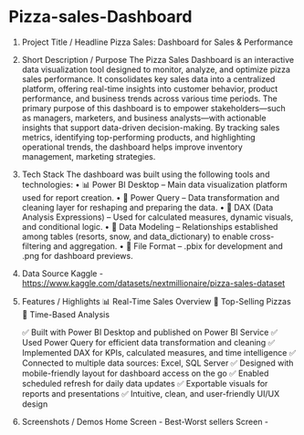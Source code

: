 # Pizza-sales-Dashboard
1. Project Title / Headline
   Pizza Sales: Dashboard for Sales & Performance

2. Short Description / Purpose
   The Pizza Sales Dashboard is an interactive data visualization tool designed to monitor, analyze, and optimize pizza sales performance. It consolidates key sales data into a centralized platform, offering real-time insights into customer behavior, product performance, and business trends across various time periods. The primary purpose of this dashboard is to empower stakeholders—such as managers, marketers, and business analysts—with actionable insights that support data-driven decision-making. By tracking sales metrics, identifying top-performing products, and highlighting operational trends, the dashboard helps improve inventory management, marketing strategies.

3. Tech Stack
The dashboard was built using the following tools and technologies:
• 📊 Power BI Desktop – Main data visualization platform used for report creation.
• 📂 Power Query – Data transformation and cleaning layer for reshaping and preparing the data.
• 🧠 DAX (Data Analysis Expressions) – Used for calculated measures, dynamic visuals, and conditional logic.
• 📝 Data Modeling – Relationships established among tables (resorts, snow, and data_dictionary) to enable cross-filtering and aggregation.
• 📁 File Format – .pbix for development and .png for dashboard previews.

4. Data Source
   Kaggle - https://www.kaggle.com/datasets/nextmillionaire/pizza-sales-dataset

5. Features / Highlights
   📊 Real-Time Sales Overview
   🍕 Top-Selling Pizzas
   📅 Time-Based Analysis
   
   ✅ Built with Power BI Desktop and published on Power BI Service
   ✅ Used Power Query for efficient data transformation and cleaning
   ✅ Implemented DAX for KPIs, calculated measures, and time intelligence
   ✅ Connected to multiple data sources: Excel, SQL Server
   ✅ Designed with mobile-friendly layout for dashboard access on the go
   ✅ Enabled scheduled refresh for daily data updates
   ✅ Exportable visuals for reports and presentations
   ✅ Intuitive, clean, and user-friendly UI/UX design

6. Screenshots / Demos
   Home Screen -
   Best-Worst sellers Screen -


